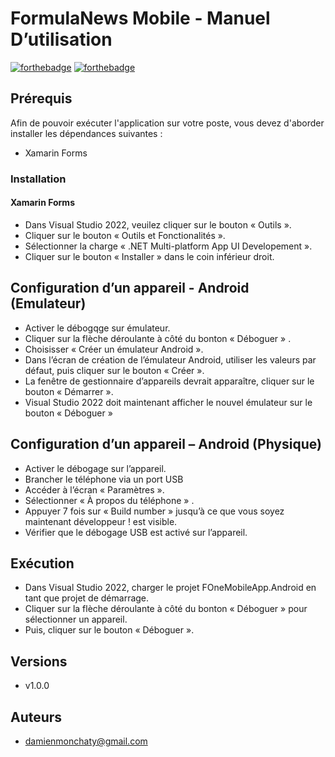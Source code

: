 # FormulaNews Mobile - Manuel D’utilisation

[![forthebadge](http://forthebadge.com/images/badges/built-with-love.svg)](http://forthebadge.com)  [![forthebadge](http://forthebadge.com/images/badges/powered-by-electricity.svg)](http://forthebadge.com)

## Prérequis
Afin de pouvoir exécuter l'application sur votre poste, vous devez d'aborder installer les dépendances suivantes :
  * Xamarin Forms
 
### Installation

#### Xamarin Forms

-	Dans Visual Studio 2022, veuilez cliquer sur le bouton « Outils ».
-	Cliquer sur le bouton « Outils et Fonctionalités ».
-	Sélectionner la charge « .NET Multi-platform App UI Developement ».
-	Cliquer sur le bouton « Installer » dans le coin inférieur droit.

## Configuration d’un appareil -  Android (Emulateur)

-	Activer le débogqge sur émulateur.
-	Cliquer sur la flèche déroulante à côté du bonton « Déboguer » .
-	Choisisser « Créer un émulateur Android ».
-	Dans l’écran de création de l’émulateur Android, utiliser les valeurs par défaut, puis cliquer sur le bouton « Créer ».
-	La fenêtre de gestionnaire d’appareils devrait apparaître, cliquer sur le bouton « Démarrer ».
-	Visual Studio 2022 doit maintenant afficher le nouvel émulateur sur le bouton « Déboguer »

## Configuration d’un appareil – Android (Physique)

-	Activer le débogage sur l’appareil.
-	Brancher le téléphone via un port USB
-	Accéder à l’écran « Paramètres ».
-	Sélectionner « À propos du téléphone » .
-	Appuyer 7 fois sur « Build number » jusqu’à ce que vous soyez maintenant développeur !
est visible.
-	Vérifier que le débogage USB est activé sur l’appareil.

## Exécution

-	Dans Visual Studio 2022, charger le projet FOneMobileApp.Android en tant que projet de démarrage.
-	Cliquer sur la flèche déroulante à côté du bonton « Déboguer » pour sélectionner un appareil.
-	Puis, cliquer sur le bouton « Déboguer ».

## Versions

- v1.0.0

## Auteurs

- damienmonchaty@gmail.com
